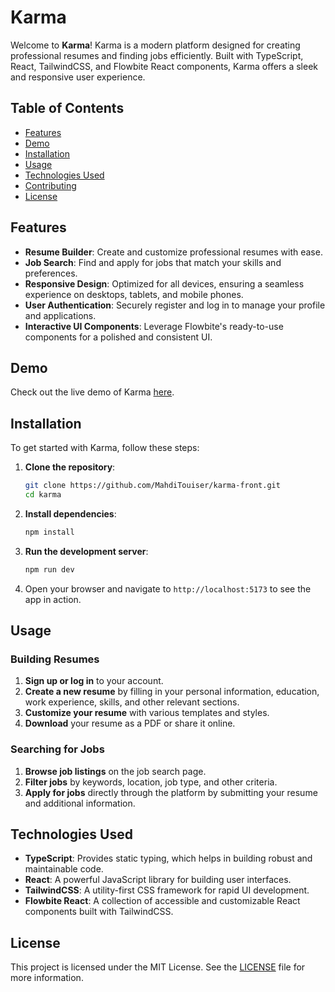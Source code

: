 # Karma

Welcome to **Karma**! Karma is a modern platform designed for creating professional resumes and finding jobs efficiently. Built with TypeScript, React, TailwindCSS, and Flowbite React components, Karma offers a sleek and responsive user experience.

## Table of Contents

- [Features](#features)
- [Demo](#demo)
- [Installation](#installation)
- [Usage](#usage)
- [Technologies Used](#technologies-used)
- [Contributing](#contributing)
- [License](#license)

## Features

- **Resume Builder**: Create and customize professional resumes with ease.
- **Job Search**: Find and apply for jobs that match your skills and preferences.
- **Responsive Design**: Optimized for all devices, ensuring a seamless experience on desktops, tablets, and mobile phones.
- **User Authentication**: Securely register and log in to manage your profile and applications.
- **Interactive UI Components**: Leverage Flowbite's ready-to-use components for a polished and consistent UI.

## Demo

Check out the live demo of Karma [here](#).

## Installation

To get started with Karma, follow these steps:

1. **Clone the repository**:
    ```bash
    git clone https://github.com/MahdiTouiser/karma-front.git
    cd karma
    ```

2. **Install dependencies**:
    ```bash
    npm install
    ```

3. **Run the development server**:
    ```bash
    npm run dev
    ```

4. Open your browser and navigate to `http://localhost:5173` to see the app in action.

## Usage

### Building Resumes

1. **Sign up or log in** to your account.
2. **Create a new resume** by filling in your personal information, education, work experience, skills, and other relevant sections.
3. **Customize your resume** with various templates and styles.
4. **Download** your resume as a PDF or share it online.

### Searching for Jobs

1. **Browse job listings** on the job search page.
2. **Filter jobs** by keywords, location, job type, and other criteria.
3. **Apply for jobs** directly through the platform by submitting your resume and additional information.

## Technologies Used

- **TypeScript**: Provides static typing, which helps in building robust and maintainable code.
- **React**: A powerful JavaScript library for building user interfaces.
- **TailwindCSS**: A utility-first CSS framework for rapid UI development.
- **Flowbite React**: A collection of accessible and customizable React components built with TailwindCSS.

## License

This project is licensed under the MIT License. See the [LICENSE](LICENSE) file for more information.

